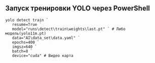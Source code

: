 ## Запуск тренировки YOLO через PowerShell
```
yolo detect train `
   resume=True `
   model="runs\detect\train\weights\last.pt" ` # Либо модель(yolo11m.pt)
   data="AI\data_set\data.yaml" `
   epochs=400 `
   imgsz=640 `
   batch=8 `
   device="cuda" # Видео карта
```